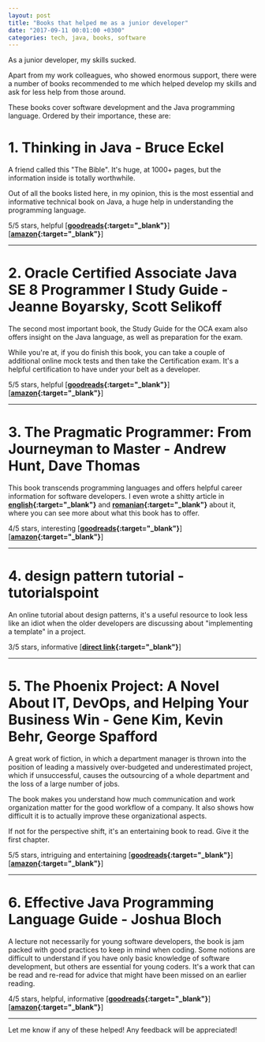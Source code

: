 ```yaml
---
layout: post
title: "Books that helped me as a junior developer"
date: "2017-09-11 00:01:00 +0300"
categories: tech, java, books, software
---
```


As a junior developer, my skills sucked.

Apart from my work colleagues, who showed enormous support, there were a number of books recommended to me which helped develop my skills and ask for less help from those around.

These books cover software development and the Java programming language. Ordered by their importance, these are:

# 1. **Thinking in Java** - Bruce Eckel
A friend called this "The Bible". It's huge, at 1000+ pages, but the information inside is totally worthwhile.

Out of all the books listed here, in my opinion, this is the most essential and informative technical book on Java, a huge help in understanding the programming language.

5/5 stars, helpful [**[goodreads][thinking-in-java-eckel-goodreads]{:target="_blank"}**] [**[amazon][thinking-in-java-eckel-amazon]{:target="_blank"}**]

___
# 2. **Oracle Certified Associate Java SE 8 Programmer I Study Guide** - Jeanne Boyarsky, Scott Selikoff
The second most important book, the Study Guide for the OCA exam also offers insight on the Java language, as well as preparation for the exam.

While you're at, if you do finish this book, you can take a couple of additional online mock tests and then take the Certification exam. It's a helpful certification to have under your belt as a developer.

5/5 stars, helpful [**[goodreads][oca-goodreads]{:target="_blank"}**] [**[amazon][oca-amazon]{:target="_blank"}**]

___
# 3. **The Pragmatic Programmer: From Journeyman to Master** - Andrew Hunt, Dave Thomas
This book transcends programming languages and offers helpful career information for software developers. I even wrote a shitty article in **[english][pragmatic-programmer-tsm-en]{:target="_blank"}** and **[romanian][pragmatic-programmer-tsm-ro]{:target="_blank"}** about it, where you can see more about what this book has to offer.  

4/5 stars, interesting [**[goodreads][pragmatic-programmer-goodreads]{:target="_blank"}**] [**[amazon][pragmatic-programmer-amazon]{:target="_blank"}**]

___
# 4. **design pattern tutorial** - tutorialspoint
An online tutorial about design patterns, it's a useful resource to look less like an idiot when the older developers are discussing about "implementing a template" in a project.

3/5 stars, informative [**[direct link][design-patterns-tutorialspoint]{:target="_blank"}**]

___
# 5. **The Phoenix Project: A Novel About IT, DevOps, and Helping Your Business Win** - Gene Kim, Kevin Behr, George Spafford
A great work of fiction, in which a department manager is thrown into the position of leading a massively over-budgeted and underestimated project, which if unsuccessful, causes the outsourcing of a whole department and the loss of a large number of jobs.

The book makes you understand how much communication and work organization matter for the good workflow of a company. It also shows how difficult it is to actually improve these organizational aspects.

If not for the perspective shift, it's an entertaining book to read. Give it the first chapter.

5/5 stars, intriguing and entertaining [**[goodreads][phoenix-proj-goodreads]{:target="_blank"}**] [**[amazon][phoenix-proj-amazon]{:target="_blank"}**]

___
# 6. **Effective Java Programming Language Guide** - Joshua Bloch
A lecture not necessarily for young software developers, the book is jam packed with good practices to keep in mind when coding. Some notions are difficult to understand if you have only basic knowledge of software development, but others are essential for young coders. It's a work that can be read and re-read for advice that might have been missed on an earlier reading.

4/5 stars, helpful, informative [**[goodreads][effective-java-goodreads]{:target="_blank"}**] [**[amazon][effective-java-amazon]{:target="_blank"}**]

___
Let me know if any of these helped! Any feedback will be appreciated!


[pragmatic-programmer-tsm-ro]: https://www.todaysoftmag.ro/article/1052/pragmatism-in-programare
[pragmatic-programmer-tsm-en]: https://www.todaysoftmag.com/article/1070/pragmatism-in-programming
[pragmatic-programmer-goodreads]: https://www.goodreads.com/book/show/4099.The_Pragmatic_Programmer
[pragmatic-programmer-amazon]: https://www.amazon.com/Pragmatic-Programmer-Journeyman-Master/dp/020161622X/ref=sr_1_1?ie=UTF8&qid=1505039812&sr=8-1&keywords=pragmatic+programmer
[oca-goodreads]: https://www.goodreads.com/book/show/23059696-oca
[oca-amazon]: https://www.amazon.com/OCA-Certified-Associate-Programmer-1Z0-808/dp/1118957407/ref=sr_1_1?ie=UTF8&qid=1505039907&sr=8-1&keywords=oracle+certified+associate+jeanne+boyarsky
[thinking-in-java-eckel-goodreads]: https://www.goodreads.com/book/show/71672.Thinking_in_Java
[thinking-in-java-eckel-amazon]: https://www.amazon.com/Thinking-Java-4th-Bruce-Eckel/dp/0131872486/ref=sr_1_1?s=books&ie=UTF8&qid=1505039954&sr=1-1&keywords=thinking+in+java+eckel
[effective-java-goodreads]: https://www.goodreads.com/book/show/105099.Effective_Java_Programming_Language_Guide
[effective-java-amazon]: https://www.amazon.com/Effective-Java-2nd-Joshua-Bloch/dp/0321356683/ref=sr_1_1?ie=UTF8&qid=1505040007&sr=8-1&keywords=effective+java
[phoenix-proj-goodreads]: https://www.goodreads.com/book/show/17255186-the-phoenix-project
[phoenix-proj-amazon]: https://www.amazon.com/Phoenix-Project-DevOps-Helping-Business-ebook/dp/B00AZRBLHO/ref=sr_1_1?ie=UTF8&qid=1505040065&sr=8-1&keywords=phoenix+project
[design-patterns-tutorialspoint]: https://www.tutorialspoint.com/design_pattern/
